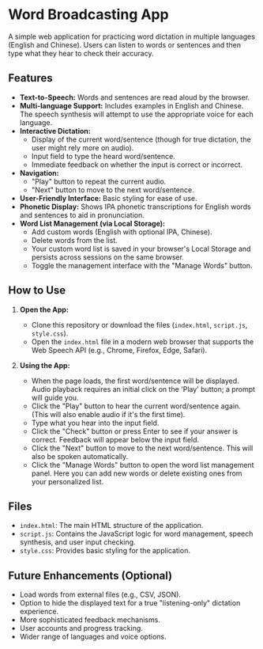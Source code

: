 # Word Broadcasting App

A simple web application for practicing word dictation in multiple languages (English and Chinese). Users can listen to words or sentences and then type what they hear to check their accuracy.

## Features

*   **Text-to-Speech:** Words and sentences are read aloud by the browser.
*   **Multi-language Support:** Includes examples in English and Chinese. The speech synthesis will attempt to use the appropriate voice for each language.
*   **Interactive Dictation:**
    *   Display of the current word/sentence (though for true dictation, the user might rely more on audio).
    *   Input field to type the heard word/sentence.
    *   Immediate feedback on whether the input is correct or incorrect.
*   **Navigation:**
    *   "Play" button to repeat the current audio.
    *   "Next" button to move to the next word/sentence.
*   **User-Friendly Interface:** Basic styling for ease of use.
*   **Phonetic Display:** Shows IPA phonetic transcriptions for English words and sentences to aid in pronunciation.
*   **Word List Management (via Local Storage):**
    *   Add custom words (English with optional IPA, Chinese).
    *   Delete words from the list.
    *   Your custom word list is saved in your browser's Local Storage and persists across sessions on the same browser.
    *   Toggle the management interface with the "Manage Words" button.

## How to Use

1.  **Open the App:**
    *   Clone this repository or download the files (`index.html`, `script.js`, `style.css`).
    *   Open the `index.html` file in a modern web browser that supports the Web Speech API (e.g., Chrome, Firefox, Edge, Safari).

2.  **Using the App:**
    *   When the page loads, the first word/sentence will be displayed. Audio playback requires an initial click on the 'Play' button; a prompt will guide you.
    *   Click the "Play" button to hear the current word/sentence again. (This will also enable audio if it's the first time).
    *   Type what you hear into the input field.
    *   Click the "Check" button or press Enter to see if your answer is correct. Feedback will appear below the input field.
    *   Click the "Next" button to move to the next word/sentence. This will also be spoken automatically.
    *   Click the "Manage Words" button to open the word list management panel. Here you can add new words or delete existing ones from your personalized list.

## Files

*   `index.html`: The main HTML structure of the application.
*   `script.js`: Contains the JavaScript logic for word management, speech synthesis, and user input checking.
*   `style.css`: Provides basic styling for the application.

## Future Enhancements (Optional)

*   Load words from external files (e.g., CSV, JSON).
*   Option to hide the displayed text for a true "listening-only" dictation experience.
*   More sophisticated feedback mechanisms.
*   User accounts and progress tracking.
*   Wider range of languages and voice options.
```
